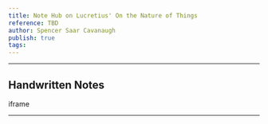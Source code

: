```yaml
---
title: Note Hub on Lucretius' On the Nature of Things
reference: TBD
author: Spencer Saar Cavanaugh
publish: true
tags:
---
```

---

## Handwritten Notes


iframe

---
